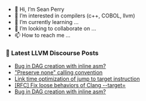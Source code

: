 - 👋 Hi, I’m Sean Perry
- 👀 I’m interested in compilers (c++, COBOL, llvm)
- 🌱 I’m currently learning ...
- 💞️ I’m looking to collaborate on ...
- 📫 How to reach me ...

<!---
s66perry/s66perry is a ✨ special ✨ repository because its `README.md` (this file) appears on your GitHub profile.
You can click the Preview link to take a look at your changes.
--->
### 📕 Latest LLVM Discourse Posts

<!-- DISCOURSE-LLVM:START -->
- [Bug in DAG creation with inline asm?](https://discourse.llvm.org/t/bug-in-dag-creation-with-inline-asm/60245/3)
- [&quot;Preserve none&quot; calling convention](https://discourse.llvm.org/t/preserve-none-calling-convention/60276/1)
- [Link time optimization of jump to target instruction](https://discourse.llvm.org/t/link-time-optimization-of-jump-to-target-instruction/60262/3)
- [[RFC] Fix loose behaviors of Clang --target=](https://discourse.llvm.org/t/rfc-fix-loose-behaviors-of-clang-target/60272/1)
- [Bug in DAG creation with inline asm?](https://discourse.llvm.org/t/bug-in-dag-creation-with-inline-asm/60245/2)
<!-- DISCOURSE-LLVM:END -->
